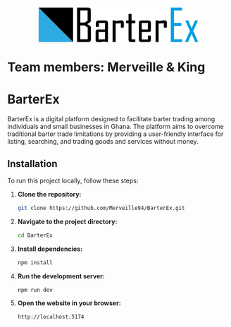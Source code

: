 <div style="display: flex; justify-content: center;"><img src="./public/ALX%20BARTERX.png" alt="banner"></div>

# Team members: Merveille & King

# BarterEx
 BarterEx is a digital platform designed to facilitate barter trading among individuals and small businesses in Ghana. The platform aims to overcome traditional barter trade limitations by providing a user-friendly interface for listing, searching, and trading goods and services without money.

## Installation

To run this project locally, follow these steps:

1. **Clone the repository:**
   ```bash
   git clone https://github.com/Merveille94/BarterEx.git
   ```
2. **Navigate to the project directory:**
   ```bash
   cd BarterEx
   ```
3. **Install dependencies:**
   ```bash
   npm install
   ```
4. **Run the development server:**
   ```bash
   npm run dev
   ```
5. **Open the website in your browser:**
   ```bash
   http://localhost:5174
   ```

